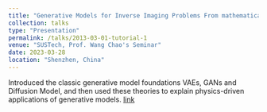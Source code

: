 ```yaml
---
title: "Generative Models for Inverse Imaging Problems From mathematical foundations to physics-driven applications"
collection: talks
type: "Presentation"
permalink: /talks/2013-03-01-tutorial-1
venue: "SUSTech, Prof. Wang Chao's Seminar"
date: 2023-03-28
location: "Shenzhen, China"
---
```


Introduced the classic generative model foundations VAEs, GANs and Diffusion Model, and then used these theories to explain physics-driven applications of generative models. [link](http://xtwusamantha.github.io/files/Seminar-Generative_Models_for_Inverse_Imaging_Problems_From_mathematical_foundations_to_physics-driven_applications.pdf)
